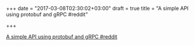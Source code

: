 +++
date = "2017-03-08T02:30:02+03:00"
draft = true
title = "A simple API using protobuf and gRPC  #reddit"

+++

<p><a href="https://t.co/7evOXG32Jl">A simple API using protobuf and gRPC  #reddit</a></p>
